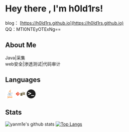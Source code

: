 # Hey there , I'm h0ld1rs!


blog： [https://h0ld1rs.github.io](https://h0ld1rs.github.io)    
QQ：MTI0NTEyOTExNg==

## About Me
Java|采集   
web安全|渗透测试|代码审计    


## Languages
<code><img height="30" src="https://raw.githubusercontent.com/github/explore/80688e429a7d4ef2fca1e82350fe8e3517d3494d/topics/java/java.png"></code>
<code><img height="30" src="https://raw.githubusercontent.com/github/explore/80688e429a7d4ef2fca1e82350fe8e3517d3494d/topics/git/git.png"></code>
<code><img height="30" src="https://raw.githubusercontent.com/github/explore/80688e429a7d4ef2fca1e82350fe8e3517d3494d/topics/terminal/terminal.png"></code>

## Stats
![yanm1e's github stats](https://github-readme-stats.vercel.app/api?username=yanm1e&show_icons=true&hide_border=false&theme=default&count_private=true&hide_title=false)
[![Top Langs](https://github-readme-stats.vercel.app/api/top-langs/?username=yanm1e&hide=html&theme=default&layout=compact)](https://github.com/anuraghazra/github-readme-stats)

<!--
**h0ld1rs/h0ld1rs** is a  _special_  repository because its `README.md` (this file) appears on your GitHub profile.

Here are some ideas to get you started:

-  I’m currently working on ...
-  I’m currently learning ...
-  I’m looking to collaborate on ...
-  I’m looking for help with ...
-  Ask me about ...
-  How to reach me: ...
-  Pronouns: ...
-  Fun fact: ...
-->
